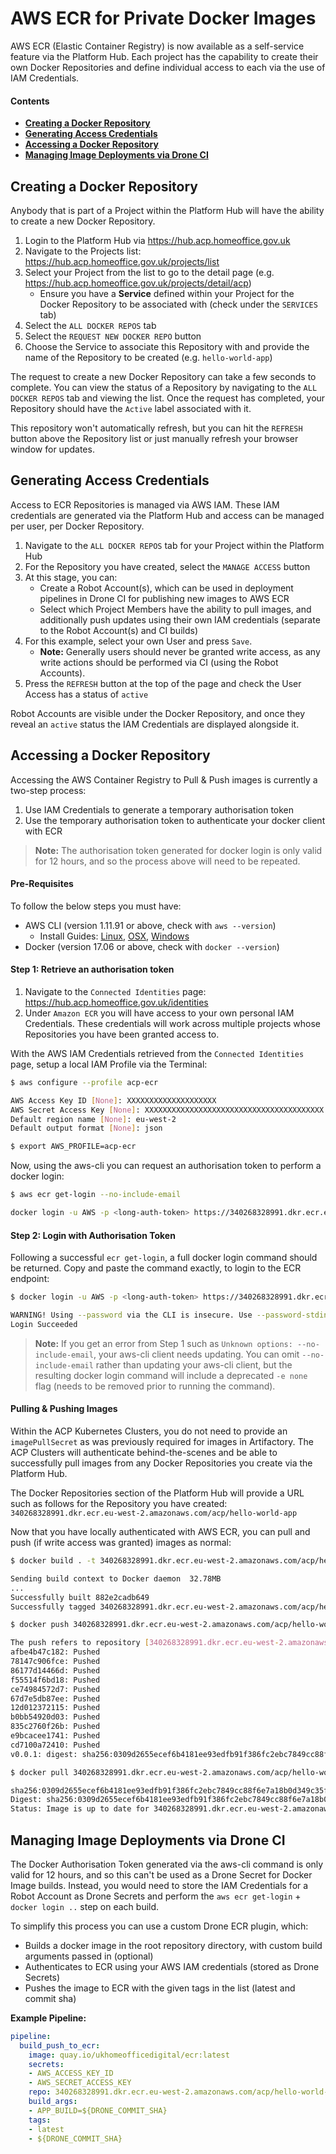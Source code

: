 # AWS ECR for Private Docker Images

AWS ECR (Elastic Container Registry) is now available as a self-service feature via the Platform Hub. Each project has the capability to create their own Docker Repositories and define individual access to each via the use of IAM Credentials.

#### Contents

* **[Creating a Docker Repository](#creating-a-docker-repository)**
* **[Generating Access Credentials](#generating-access-credentials)**
* **[Accessing a Docker Repository](#accessing-a-docker-repository)**
* **[Managing Image Deployments via Drone CI](#managing-image-deployments-via-drone-ci)**

## Creating a Docker Repository

Anybody that is part of a Project within the Platform Hub will have the ability to create a new Docker Repository.

1. Login to the Platform Hub via https://hub.acp.homeoffice.gov.uk
1. Navigate to the Projects list: https://hub.acp.homeoffice.gov.uk/projects/list
1. Select your Project from the list to go to the detail page (e.g. https://hub.acp.homeoffice.gov.uk/projects/detail/acp)
    * Ensure you have a **Service** defined within your Project for the Docker Repository to be associated with (check under the `SERVICES` tab)
1. Select the `ALL DOCKER REPOS` tab
1. Select the `REQUEST NEW DOCKER REPO` button
1. Choose the Service to associate this Repository with and provide the name of the Repository to be created (e.g. `hello-world-app`)

The request to create a new Docker Repository can take a few seconds to complete. You can view the status of a Repository by navigating to the `ALL DOCKER REPOS` tab and viewing the list. Once the request has completed, your Repository should have the `Active` label associated with it.

This repository won't automatically refresh, but you can hit the `REFRESH` button above the Repository list or just manually refresh your browser window for updates.

## Generating Access Credentials

Access to ECR Repositories is managed via AWS IAM. These IAM credentials are generated via the Platform Hub and access can be managed per user, per Docker Repository.

1. Navigate to the `ALL DOCKER REPOS` tab for your Project within the Platform Hub
1. For the Repository you have created, select the `MANAGE ACCESS` button
1. At this stage, you can:
    * Create a Robot Account(s), which can be used in deployment pipelines in Drone CI for publishing new images to AWS ECR
    * Select which Project Members have the ability to pull images, and additionally push updates using their own IAM credentials (separate to the Robot Account(s) and CI builds)
1. For this example, select your own User and press `Save`.
    * **Note:** Generally users should never be granted write access, as any write actions should be performed via CI (using the Robot Accounts).
1. Press the `REFRESH` button at the top of the page and check the User Access has a status of `active`

Robot Accounts are visible under the Docker Repository, and once they reveal an `active` status the IAM Credentials are displayed alongside it.

## Accessing a Docker Repository

Accessing the AWS Container Registry to Pull & Push images is currently a two-step process:
1. Use IAM Credentials to generate a temporary authorisation token
1. Use the temporary authorisation token to authenticate your docker client with ECR

> **Note:** The authorisation token generated for docker login is only valid for 12 hours, and so the process above will need to be repeated.

#### Pre-Requisites

To follow the below steps you must have:
* AWS CLI (version 1.11.91 or above, check with `aws --version`)
  * Install Guides: [Linux](https://docs.aws.amazon.com/cli/latest/userguide/install-linux.html), [OSX](https://docs.aws.amazon.com/cli/latest/userguide/install-macos.html), [Windows](https://docs.aws.amazon.com/cli/latest/userguide/install-windows.html)
* Docker (version 17.06 or above, check with `docker --version`)

#### Step 1: Retrieve an authorisation token

1. Navigate to the `Connected Identities` page: https://hub.acp.homeoffice.gov.uk/identities
1. Under `Amazon ECR` you will have access to your own personal IAM Credentials. These credentials will work across multiple projects whose Repositories you have been granted access to.

With the AWS IAM Credentials retrieved from the `Connected Identities` page, setup a local IAM Profile via the Terminal:
```bash
$ aws configure --profile acp-ecr

AWS Access Key ID [None]: XXXXXXXXXXXXXXXXXXXX
AWS Secret Access Key [None]: XXXXXXXXXXXXXXXXXXXXXXXXXXXXXXXXXXXXXXXX
Default region name [None]: eu-west-2
Default output format [None]: json

$ export AWS_PROFILE=acp-ecr
```

Now, using the aws-cli you can request an authorisation token to perform a docker login:
```bash
$ aws ecr get-login --no-include-email

docker login -u AWS -p <long-auth-token> https://340268328991.dkr.ecr.eu-west-2.amazonaws.com
```

#### Step 2: Login with Authorisation Token

Following a successful `ecr get-login`, a full docker login command should be returned. Copy and paste the command exactly, to login to the ECR endpoint:

```bash
$ docker login -u AWS -p <long-auth-token> https://340268328991.dkr.ecr.eu-west-2.amazonaws.com

WARNING! Using --password via the CLI is insecure. Use --password-stdin.
Login Succeeded
```

> **Note:** If you get an error from Step 1 such as `Unknown options: --no-include-email`, your aws-cli client needs updating. You can omit `--no-include-email` rather than updating your aws-cli client, but the resulting docker login command will include a deprecated `-e none` flag (needs to be removed prior to running the command).


#### Pulling & Pushing Images

Within the ACP Kubernetes Clusters, you do not need to provide an `imagePullSecret` as was previously required for images in Artifactory. The ACP Clusters will authenticate behind-the-scenes and be able to successfully pull images from any Docker Repositories you create via the Platform Hub.

The Docker Repositories section of the Platform Hub will provide a URL such as follows for the Repository you have created: `340268328991.dkr.ecr.eu-west-2.amazonaws.com/acp/hello-world-app`

Now that you have locally authenticated with AWS ECR, you can pull and push (if write access was granted) images as normal:

```bash
$ docker build . -t 340268328991.dkr.ecr.eu-west-2.amazonaws.com/acp/hello-world-app:v0.0.1

Sending build context to Docker daemon  32.78MB
...
Successfully built 882e2cadb649
Successfully tagged 340268328991.dkr.ecr.eu-west-2.amazonaws.com/acp/hello-world-app:v0.0.1

$ docker push 340268328991.dkr.ecr.eu-west-2.amazonaws.com/acp/hello-world-app:v0.0.1

The push refers to repository [340268328991.dkr.ecr.eu-west-2.amazonaws.com/acp/hello-world-app]
afbe4b47c182: Pushed
78147c906fce: Pushed
86177d14466d: Pushed
f55514f6bd18: Pushed
ce74984572d7: Pushed
67d7e5db87ee: Pushed
12d012372115: Pushed
b0bb54920d03: Pushed
835c2760f26b: Pushed
e9bcacee1741: Pushed
cd7100a72410: Pushed
v0.0.1: digest: sha256:0309d2655ecef6b4181ee93edfb91f386fc2ebc7849cc88f6e7a18b0d349c35f size: 2628

$ docker pull 340268328991.dkr.ecr.eu-west-2.amazonaws.com/acp/hello-world-app:v0.0.1@sha256:0309d2655ecef6b4181ee93edfb91f386fc2ebc7849cc88f6e7a18b0d349c35f

sha256:0309d2655ecef6b4181ee93edfb91f386fc2ebc7849cc88f6e7a18b0d349c35f: Pulling from acp/hello-world-app
Digest: sha256:0309d2655ecef6b4181ee93edfb91f386fc2ebc7849cc88f6e7a18b0d349c35f
Status: Image is up to date for 340268328991.dkr.ecr.eu-west-2.amazonaws.com/acp/hello-world-app@sha256:0309d2655ecef6b4181ee93edfb91f386fc2ebc7849cc88f6e7a18b0d349c35f
```

## Managing Image Deployments via Drone CI

The Docker Authorisation Token generated via the aws-cli command is only valid for 12 hours, and so this can't be used as a Drone Secret for Docker Image builds. Instead, you would need to store the IAM Credentials for a Robot Account as Drone Secrets and perform the `aws ecr get-login` + `docker login ..` step on each build.

To simplify this process you can use a custom Drone ECR plugin, which:
- Builds a docker image in the root repository directory, with custom build arguments passed in (optional)
- Authenticates to ECR using your AWS IAM credentials (stored as Drone Secrets)
- Pushes the image to ECR with the given tags in the list (latest and commit sha)

**Example Pipeline:**

```yml
pipeline:
  build_push_to_ecr:
    image: quay.io/ukhomeofficedigital/ecr:latest
    secrets:
    - AWS_ACCESS_KEY_ID
    - AWS_SECRET_ACCESS_KEY
    repo: 340268328991.dkr.ecr.eu-west-2.amazonaws.com/acp/hello-world-app
    build_args:
    - APP_BUILD=${DRONE_COMMIT_SHA}
    tags:
    - latest
    - ${DRONE_COMMIT_SHA}
```
